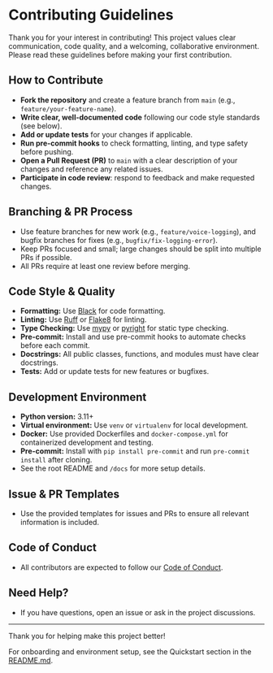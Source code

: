 # Contributing Guidelines

Thank you for your interest in contributing! This project values clear communication, code quality, and a welcoming, collaborative environment. Please read these guidelines before making your first contribution.

## How to Contribute
- **Fork the repository** and create a feature branch from `main` (e.g., `feature/your-feature-name`).
- **Write clear, well-documented code** following our code style standards (see below).
- **Add or update tests** for your changes if applicable.
- **Run pre-commit hooks** to check formatting, linting, and type safety before pushing.
- **Open a Pull Request (PR)** to `main` with a clear description of your changes and reference any related issues.
- **Participate in code review**: respond to feedback and make requested changes.

## Branching & PR Process
- Use feature branches for new work (e.g., `feature/voice-logging`), and bugfix branches for fixes (e.g., `bugfix/fix-logging-error`).
- Keep PRs focused and small; large changes should be split into multiple PRs if possible.
- All PRs require at least one review before merging.

## Code Style & Quality
- **Formatting:** Use [Black](https://black.readthedocs.io/) for code formatting.
- **Linting:** Use [Ruff](https://docs.astral.sh/ruff/) or [Flake8](https://flake8.pycqa.org/) for linting.
- **Type Checking:** Use [mypy](http://mypy-lang.org/) or [pyright](https://github.com/microsoft/pyright) for static type checking.
- **Pre-commit:** Install and use pre-commit hooks to automate checks before each commit.
- **Docstrings:** All public classes, functions, and modules must have clear docstrings.
- **Tests:** Add or update tests for new features or bugfixes.

## Development Environment
- **Python version:** 3.11+
- **Virtual environment:** Use `venv` or `virtualenv` for local development.
- **Docker:** Use provided Dockerfiles and `docker-compose.yml` for containerized development and testing.
- **Pre-commit:** Install with `pip install pre-commit` and run `pre-commit install` after cloning.
- See the root README and `/docs` for more setup details.

## Issue & PR Templates
- Use the provided templates for issues and PRs to ensure all relevant information is included.

## Code of Conduct
- All contributors are expected to follow our [Code of Conduct](CODE_OF_CONDUCT.md).

## Need Help?
- If you have questions, open an issue or ask in the project discussions.

---
Thank you for helping make this project better!


For onboarding and environment setup, see the Quickstart section in the [README.md](README.md).